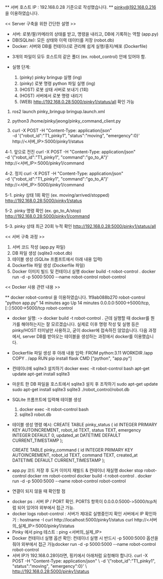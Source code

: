 ** 서버 호스트 IP : 192.168.0.28 기준으로 작성했습니다.
** pinky@192.168.0.216 을 이용하였습니다.

<< Server 구축을 위한 간단한 설명 >>
  - 서버: 로봇/팔/카메라의 상태를 받고, 명령을 내리고, DB에 기록하는 역할 (app.py)
  - DB(SQLite): 모든 상태와 이력 데이터를 저장 (robot.db)
  - Docker: 서버와 DB를 컨테이너로 관리해 쉽게 실행/중지/배포 (Dockerfile)
  * 3개의 파일이 모두 호스트의 같은 폴더 (ex. robot_control) 안에 있어야 함.



* 실행 단계:
    1. (pinky) pinky bringup 실행 (ing)
    2. (pinky) 로봇 명령 python 파일 실행 (ing)
    3. (HOST) 로봇 상태 서버로 보내기 (1회)
    4. (HOST) 서버에서 로봇 명령 내리기
    5. (WEB) http://192.168.0.28:5000/pinky1/status/all 확인 가능

1. ros2 launch pinky_bringup bringup.launch.xml

2. python3 /home/pinky/jeong/pinky_command_client.py

3. curl -X POST -H "Content-Type: application/json" \
  -d '{"robot_id":"T1_pinky1", "status":"moving", "emergency":0}' \
  http://<서버_IP>:5000/pinky1/status

4-1. 앞으로 전진
  curl -X POST -H "Content-Type: application/json" \
  -d '{"robot_id":"T1_pinky1", "command":"go_to_A"}' \
  http://<서버_IP>:5000/pinky1/command

4-2. 정지
   curl -X POST -H "Content-Type: application/json" \
  -d '{"robot_id":"T1_pinky1", "command":"go_to_A"}' \
  http://<서버_IP>:5000/pinky1/command

5-1. pinky 상태 1회 확인 (ex. moving/arrived/stopped)
   http://192.168.0.28:5000/pinky1/status

5-2. pinky 명령 확인 (ex. go_to_A/stop)
   http://192.168.0.28:5000/pinky1/command

5-3. pinky 상태 최근 20회 누적 확인
   http://192.168.0.28:5000/pinky1/status/all


<< 서버 구축 과정 >>
1. 서버 코드 작성 (app.py 파일)
2. DB 파일 생성 (sqlite3 robot.db)
3. 테이블 생성 (SQLite 프롬프트에서 아래 내용 입력)
4. Dockerfile 파일 생성 (Dockerfile 파일)
5. Docker 이미지 빌드 및 컨테이너 실행
  docker build -t robot-control .
  docker run -d -p 5000:5000 --name robot-control robot-control



<< Docker 사용 관련 내용 >>

** docker robot-control 을 이용하였습니다.
1f9ab088b270   robot-control   "python app.py"   14 minutes ago   Up 14 minutes   0.0.0.0:5000->5000/tcp, [::]:5000->5000/tcp   robot-control

* docker 실행:
  -> docker build -t robot-control .
    근데 실행할 때 docker를 뭔가를 해야하는지는 잘 모르겠습니다.
    실제로 이후 명령 작성 및 실행 등은 pinky/HOST 터미널만 사용하고, 굳이 docker에 접속하진 않았습니다.
    다음 과정에서, server DB를 받아오는 테이블을 생성하는 과정에서 docker를 이용했습니다.

* Dockerfile 파일 생성 후 아래 내용 입력:
  FROM python:3.11
  WORKDIR /app
  COPY . /app
  RUN pip install flask
  CMD ["python", "app.py"]

* 컨테이너에 sqlite3 설치하기
  docker exec -it robot-control bash
  apt-get update
  apt-get install sqlite3

* 마운트 한 DB 파일을 호스트에서 sqlite3 설치 후 조작하기
  sudo apt-get update
  sudo apt-get install sqlite3
  sqlite3 ./robot_control/robot.db

* SQLite 프롬프트에 입력해 테이블 생성
  1. docker exec -it robot-control bash
  2. sqlite3 robot.db

* 테이블 생성 명령 예시:
  CREATE TABLE pinky_status (
    id INTEGER PRIMARY KEY AUTOINCREMENT,
    robot_id TEXT,
    status TEXT,
    emergency INTEGER DEFAULT 0,
    updated_at DATETIME DEFAULT CURRENT_TIMESTAMP
  );
  
  CREATE TABLE pinky_command (
    id INTEGER PRIMARY KEY AUTOINCREMENT,
    robot_id TEXT,
    command TEXT,
    created_at DATETIME DEFAULT CURRENT_TIMESTAMP
  );

* app.py 코드 저장 후 도커 이미지 재빌드 & 컨테이너 재실행
    docker stop robot-control
    docker rm robot-control
    docker build -t robot-control .
    docker run -d -p 5000:5000 --name robot-control robot-control


* 연결이 되지 않을 때 확인할 점

- docker ps : 서버 IP / PORT 확인.
  PORTS 항목이 0.0.0.0:5000->5000/tcp처럼 되어 있어야 외부에서 접근 가능.
- docker logs robot-control : 서버가 제대로 실행중인지 확인
  서버에서 IP 확인하기 : hostname -I
  curl http://localhost:5000/pinky1/status
  curl http://<서버의_실제_IP>:5000/pinky1/status 
- Pinky 에서 ping 테스트 : ping <서버의_실제_IP>
- Docker 컨테이너 실행 옵션 확인:
  컨테이너 실행 시 반드시 -p 5000:5000 옵션을 줘야 외부에서 접근 가능docker run -d -p 5000:5000 --name robot-control robot-control
- 서버 IP가 192.168.0.28이라면, 핑키에서 아래처럼 요청해야 합니다.
curl -X POST -H "Content-Type: application/json" \   -d '{"robot_id":"T1_pinky1", "status":"moving", "emergency":0}' \   http://192.168.0.28:5000/pinky1/status
